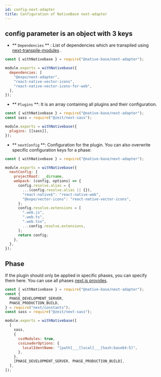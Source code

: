 ```yaml
---
id: config-next-adapter
title: Configuration of NativeBase next-adapter
---
```


## config parameter is an object with 3 keys

- ** `Dependencies` ** : List of dependencies which are transpiled using [next-transpile-modules](https://github.com/martpie/next-transpile-modules) .

```jsx
const { withNativebase } = require("@native-base/next-adapter");

module.exports = withNativebase({
  dependencies: [
    "@expo/next-adapter",
    "react-native-vector-icons",
    "react-native-vector-icons-for-web",
  ],
});
```

- ** `Plugins` **: It is an array containing all plugins and their configuration.

```jsx
const { withNativebase } = require("@native-base/next-adapter");
const sass = require("@zeit/next-sass");

module.exports = withNativebase({
  plugins: [[sass]],
});
```

- ** `nextConfig` **: Configuration for the plugin. You can also overwrite specific configuration keys for a phase:

```jsx
const { withNativebase } = require("@native-base/next-adapter");

module.exports = withNativebase({
  nextConfig: {
    projectRoot: __dirname,
    webpack: (config, options) => {
      config.resolve.alias = {
        ...(config.resolve.alias || {}),
        "react-native$": "react-native-web",
        "@expo/vector-icons": "react-native-vector-icons",
      };
      config.resolve.extensions = [
        ".web.js",
        ".web.ts",
        ".web.tsx",
        ...config.resolve.extensions,
      ];
      return config;
    },
  },
});
```

## Phase

If the plugin should only be applied in specific phases, you can specify them here. You can use all phases [next.js provides](https://github.com/vercel/next.js/blob/canary/packages/next/shared/lib/constants.ts#L20-L22).

```jsx
const { withNativebase } = require("@native-base/next-adapter");
const {
  PHASE_DEVELOPMENT_SERVER,
  PHASE_PRODUCTION_BUILD,
} = require("next/constants");
const sass = require("@zeit/next-sass");

module.exports = withNativebase([
  [
    sass,
    {
      cssModules: true,
      cssLoaderOptions: {
        localIdentName: "[path]___[local]___[hash:base64:5]",
      },
    },
    [PHASE_DEVELOPMENT_SERVER, PHASE_PRODUCTION_BUILD],
  ],
]);
```
